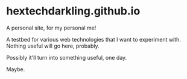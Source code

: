 # hextechdarkling.github.io
A personal site, for my personal me!

A testbed for various web technologies that I want to experiment with.  Nothing useful will go here, probably.

Possibly it'll turn into something useful, one day.

Maybe.


